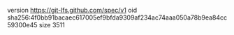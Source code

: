 version https://git-lfs.github.com/spec/v1
oid sha256:4f0bb91bacaec617005ef9bfda9309af234ac74aaa050a78b9ea84cc59300e45
size 3511
